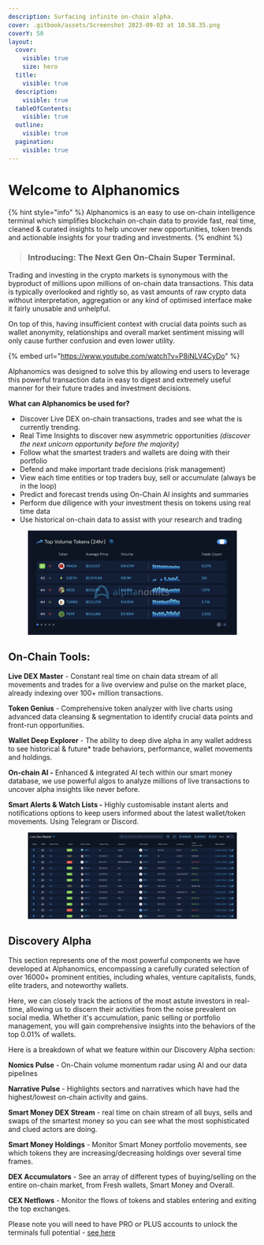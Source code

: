 ```yaml
---
description: Surfacing infinite on-chain alpha.
cover: .gitbook/assets/Screenshot 2023-09-03 at 10.58.35.png
coverY: 50
layout:
  cover:
    visible: true
    size: hero
  title:
    visible: true
  description:
    visible: true
  tableOfContents:
    visible: true
  outline:
    visible: true
  pagination:
    visible: true
---
```


# Welcome to Alphanomics

{% hint style="info" %}
Alphanomics is an easy to use on-chain intelligence terminal which simplifies blockchain on-chain data to provide fast, real time, cleaned & curated insights to help uncover new opportunities, token trends and actionable insights for your trading and investments.&#x20;
{% endhint %}

> ### Introducing: The Next Gen On-Chain Super Terminal.

Trading and investing in the crypto markets is synonymous with the byproduct of millions upon millions of on-chain data transactions. This data is typically overlooked and rightly so, as vast amounts of raw crypto data without interpretation, aggregation or any kind of optimised interface make it fairly unusable and unhelpful. &#x20;

On top of this, having insufficient context with crucial data points such as wallet anonymity, relationships and overall market sentiment missing will only cause further confusion and even lower utility.

{% embed url="https://www.youtube.com/watch?v=P8iNLV4CyDo" %}

Alphanomics was designed to solve this by allowing end users to leverage this powerful transaction data in easy to digest and extremely useful manner for their future trades and investment decisions. &#x20;

**What can Alphanomics be used for?**

* Discover Live DEX on-chain transactions, trades and see what the is currently trending.
* Real Time Insights to discover new asymmetric opportunities _(discover the next unicorn opportunity before the majority)_
* Follow what the smartest traders and wallets are doing with their portfolio&#x20;
* Defend and make important trade decisions  (risk management)
* View each time entities or top traders buy, sell or accumulate (always be in the loop)
* Predict and forecast trends using On-Chain AI insights and summaries
* Perform due diligence with your investment thesis on tokens using real time data
* Use historical on-chain data to assist with your research and trading

<figure><img src=".gitbook/assets/Screenshot 2024-05-28 at 10.52.01.png" alt=""><figcaption></figcaption></figure>

## **On-Chain Tools:**

**Live DEX Master** - Constant real time on chain data stream of all movements and trades for a live overview and pulse on the market place, already indexing over 100+ million transactions.

**Token Genius** - Comprehensive token analyzer with live charts using advanced data cleansing & segmentation to identify crucial data points and front-run opportunities.

**Wallet Deep Explorer** - The ability to deep dive alpha in any wallet address to see historical & future\* trade behaviors, performance, wallet movements and holdings.

**On-chain AI -** Enhanced & integrated AI tech within our smart money database, we use powerful algos to analyze millions of live transactions to uncover alpha insights like never before.

**Smart Alerts & Watch Lists -** Highly customisable instant alerts and notifications options to keep users informed about the latest wallet/token movements. Using Telegram or Discord.

<figure><img src=".gitbook/assets/Screenshot 2024-05-28 at 10.54.34.png" alt=""><figcaption></figcaption></figure>

## **Discovery Alpha**&#x20;

This section represents one of the most powerful components we have developed at Alphanomics, encompassing a carefully curated selection of over 16000+ prominent entities, including whales, venture capitalists, funds, elite traders, and noteworthy wallets.&#x20;

Here, we can closely track the actions of the most astute investors in real-time, allowing us to discern their activities from the noise prevalent on social media. Whether it's accumulation, panic selling or portfolio management, you will gain comprehensive insights into the behaviors of the top 0.01% of wallets.

Here is a breakdown of what we feature within our Discovery Alpha section:

**Nomics Pulse** - On-Chain volume momentum radar using AI and our data pipelines

**Narrative Pulse** - Highlights sectors and narratives which have had the highest/lowest on-chain activity and gains.

**Smart Money DEX Stream** - real time on chain stream of all buys, sells and swaps of the smartest money so you can see what the most sophisticated and clued actors are doing.

**Smart Money Holdings** - Monitor Smart Money portfolio movements, see which tokens they are increasing/decreasing holdings over several time frames.

**DEX Accumulators**  - See an array of different types of buying/selling on the entire on-chain market, from Fresh wallets, Smart Money and Overall.

**CEX Netflows** - Monitor the flows of tokens and stables entering and exiting the top exchanges.



Please note you will need to have PRO or PLUS accounts to unlock the terminals full potential - [see here](overview/account-plans-and-access.md)




